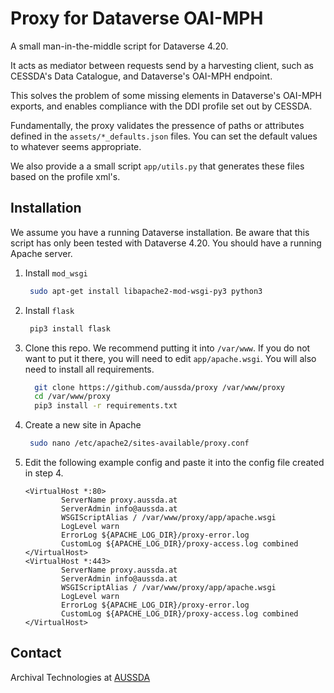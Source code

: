 # Proxy for Dataverse OAI-MPH

A small man-in-the-middle script for Dataverse 4.20.

It acts as mediator between requests send by a harvesting client, such as CESSDA's Data Catalogue, and
Dataverse's OAI-MPH endpoint.

This solves the problem of some missing elements in Dataverse's OAI-MPH exports, and enables compliance
with the DDI profile set out by CESSDA.

Fundamentally, the proxy validates the pressence of paths or attributes defined in the `assets/*_defaults.json` files. You can set the default values to whatever seems appropriate.

We also provide a a small script `app/utils.py` that generates these files based on the profile xml's.

Installation
------------

We assume you have a running Dataverse installation. Be aware
that this script has only been tested with Dataverse 4.20. You should have a running Apache server.

1. Install `mod_wsgi`

    ``` bash
     sudo apt-get install libapache2-mod-wsgi-py3 python3
    ```
2. Install `flask`
    ``` bash
     pip3 install flask
    ```
3. Clone this repo. We recommend putting it into `/var/www`. If you do not want to put it there, you will need to edit `app/apache.wsgi`. You will also need to install all requirements.
   ``` bash
     git clone https://github.com/aussda/proxy /var/www/proxy
     cd /var/www/proxy
     pip3 install -r requirements.txt
   ```
4. Create a new site in Apache
   ``` bash
    sudo nano /etc/apache2/sites-available/proxy.conf
   ```
5. Edit the following example config and paste it into the config file created in step 4.
    ```
    <VirtualHost *:80>
            ServerName proxy.aussda.at
            ServerAdmin info@aussda.at
            WSGIScriptAlias / /var/www/proxy/app/apache.wsgi
            LogLevel warn
            ErrorLog ${APACHE_LOG_DIR}/proxy-error.log
            CustomLog ${APACHE_LOG_DIR}/proxy-access.log combined
    </VirtualHost>
    <VirtualHost *:443>
            ServerName proxy.aussda.at
            ServerAdmin info@aussda.at
            WSGIScriptAlias / /var/www/proxy/app/apache.wsgi
            LogLevel warn
            ErrorLog ${APACHE_LOG_DIR}/proxy-error.log
            CustomLog ${APACHE_LOG_DIR}/proxy-access.log combined
    </VirtualHost>
    ```

Contact
-------

Archival Technologies at [AUSSDA](https://aussda.at)
